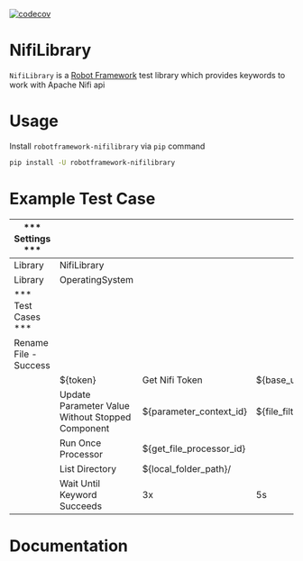 [![codecov](https://codecov.io/github/poopae8055/robotframework-nifilibrary/branch/main/graph/badge.svg?token=UWQ02FZKKK)](https://codecov.io/github/poopae8055/robotframework-nifilibrary)

# NifiLibrary
`NifiLibrary` is a [Robot Framework](http://www.robotframework.org) test library which provides keywords to work with Apache Nifi api

# Usage
Install `robotframework-nifilibrary` via `pip` command

```bash
pip install -U robotframework-nifilibrary
```

# Example Test Case
| *** Settings ***      |                                                  |                          |                      |                     |                                         |                     |
|-----------------------|--------------------------------------------------|--------------------------|----------------------|---------------------|-----------------------------------------|---------------------|
| Library               | NifiLibrary                                      |                          |                      |                     |                                         |                     |
| Library               | OperatingSystem                                  |                          |                      |                     |                                         |                     |
| *** Test Cases ***    |                                                  |                          |                      |                     |                                         |                     |
| Rename File - Success |                                                  |                          |                      |                     |                                         |                     |
|                       | ${token}                                         | Get Nifi Token           | ${base_url}          | ${username}         | ${password}                             |                     |
|                       | Update Parameter Value Without Stopped Component | ${parameter_context_id}  | ${file_filter_param} | ${file_filter_name} |                                         |                     |
|                       | Run Once Processor                               | ${get_file_processor_id} |                      |                     |                                         |                     |
|                       | List Directory                                   | ${local_folder_path}/    |                      |                     |                                         |                     |
|                       | Wait Until Keyword Succeeds                      | 3x                       | 5s                   | File Should Exist   | ${local_folder_path}/${file_name_value} |                     |

# Documentation